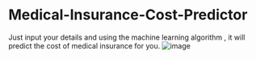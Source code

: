 # Medical-Insurance-Cost-Predictor
Just input your details and using the machine learning algorithm , it will predict the cost of medical insurance for you.
![image](https://github.com/Yashmeet24/Medical-Insurance-Cost-Predictor/assets/87987423/04bcb1b9-9e8f-4428-8154-4c168a8b2d71)

